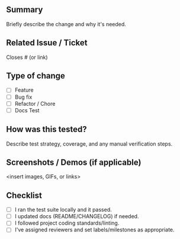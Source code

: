 ## Summary
Briefly describe the change and why it's needed.

## Related Issue / Ticket
Closes #<issue-number> (or link)

## Type of change
- [ ] Feature
- [ ] Bug fix
- [ ] Refactor / Chore
- [ ] Docs
Test

## How was this tested?
Describe test strategy, coverage, and any manual verification steps.

## Screenshots / Demos (if applicable)
<insert images, GIFs, or links>

## Checklist
- [ ] I ran the test suite locally and it passed.
- [ ] I updated docs (README/CHANGELOG) if needed.
- [ ] I followed project coding standards/linting.
- [ ] I've assigned reviewers and set labels/milestones as appropriate.